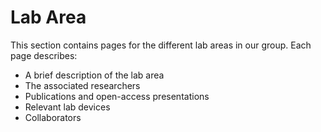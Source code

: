 # Lab Area

This section contains pages for the different lab areas in our group. 
Each page describes:
 - A brief description of the lab area
 - The associated researchers
 - Publications and open-access presentations
 - Relevant lab devices
 - Collaborators


